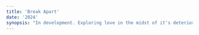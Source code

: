 ```yaml
---
title: 'Break Apart'
date: '2024'
synopsis: "In development. Exploring love in the midst of it's deterioration."
---
```

